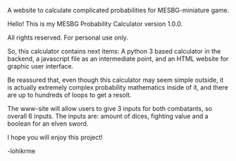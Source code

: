 A website to calculate complicated probabilities for MESBG-miniature game.

Hello! This is my MESBG Probability Calculator version 1.0.0.

All rights reserved. For personal use only.

So, this calculator contains next items: A python 3 based calculator in the backend,
a javascript file as an intermediate point, and an HTML website for graphic user interface.

Be reassured that, even though this calculator may seem simple outside, it is actually extremely
complex probability mathematics inside of it, and there are up to hundreds of loops to get a resolt.

The www-site will allow users to give 3 inputs for both combatants, so overall 6 inputs.
The inputs are: amount of dices, fighting value and a boolean for an elven sword.

I hope you will enjoy this project!

-lohikrme
